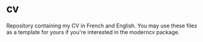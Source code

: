 # cv
Repository containing my CV in French and English. You may use these files as a template for yours if you're interested in the moderncv package.
